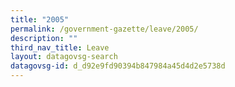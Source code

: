```yaml
---
title: "2005"
permalink: /government-gazette/leave/2005/
description: ""
third_nav_title: Leave
layout: datagovsg-search
datagovsg-id: d_d92e9fd90394b847984a45d4d2e5738d
---
```

